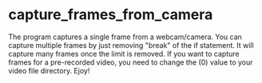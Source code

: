 # capture_frames_from_camera

The program captures a single frame from a webcam/camera. You can capture multiple frames by just removing "break" of the if statement.
It will capture many frames once the limit is removed.
If you want to capture frames for a pre-recorded video, you need to change the (0) value to your video file directory.
Ejoy!
